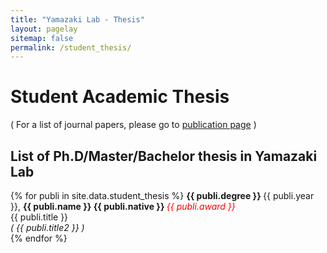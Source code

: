 ```yaml
---
title: "Yamazaki Lab - Thesis"
layout: pagelay
sitemap: false
permalink: /student_thesis/
---
```


# Student Academic Thesis



( For a list of journal papers, please go to [publication page](../publications/) )


## List of Ph.D/Master/Bachelor thesis in Yamazaki Lab

{% for publi in site.data.student_thesis %}
<b> {{ publi.degree }} </b> {{ publi.year }},  <b>{{ publi.name }} {{ publi.native }} </b> <em><font color="red">{{ publi.award }}</font></em> <br>
{{ publi.title }}<br>
<em>( {{ publi.title2 }} )</em><br>
{% endfor %}

